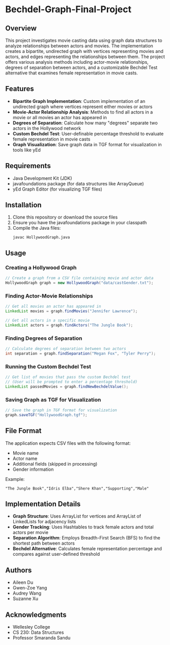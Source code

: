 # Bechdel-Graph-Final-Project

## Overview
This project investigates movie casting data using graph data structures to analyze relationships between actors and movies. The implementation creates a bipartite, undirected graph with vertices representing movies and actors, and edges representing the relationships between them. The project offers various analysis methods including actor-movie relationships, degrees of separation between actors, and a customizable Bechdel Test alternative that examines female representation in movie casts.

## Features
- **Bipartite Graph Implementation**: Custom implementation of an undirected graph where vertices represent either movies or actors
- **Movie-Actor Relationship Analysis**: Methods to find all actors in a movie or all movies an actor has appeared in
- **Degrees of Separation**: Calculate how many "degrees" separate two actors in the Hollywood network
- **Custom Bechdel Test**: User-definable percentage threshold to evaluate female representation in movie casts
- **Graph Visualization**: Save graph data in TGF format for visualization in tools like yEd

## Requirements
- Java Development Kit (JDK)
- javafoundations package (for data structures like ArrayQueue)
- yEd Graph Editor (for visualizing TGF files)

## Installation
1. Clone this repository or download the source files
2. Ensure you have the javafoundations package in your classpath
3. Compile the Java files:
   ```
   javac HollywoodGraph.java
   ```

## Usage

### Creating a Hollywood Graph
```java
// Create a graph from a CSV file containing movie and actor data
HollywoodGraph graph = new HollywoodGraph("data/castGender.txt");
```

### Finding Actor-Movie Relationships
```java
// Get all movies an actor has appeared in
LinkedList movies = graph.findMovies("Jennifer Lawrence");

// Get all actors in a specific movie
LinkedList actors = graph.findActors("The Jungle Book");
```

### Finding Degrees of Separation
```java
// Calculate degrees of separation between two actors
int separation = graph.findSeparation("Megan Fox", "Tyler Perry");
```

### Running the Custom Bechdel Test
```java
// Get list of movies that pass the custom Bechdel test
// (User will be prompted to enter a percentage threshold)
LinkedList passedMovies = graph.findNewBechdelValue();
```

### Saving Graph as TGF for Visualization
```java
// Save the graph in TGF format for visualization
graph.saveTGF("HollywoodGraph.tgf");
```

## File Format
The application expects CSV files with the following format:
- Movie name
- Actor name
- Additional fields (skipped in processing)
- Gender information

Example:
```
"The Jungle Book","Idris Elba","Shere Khan","Supporting","Male"
```

## Implementation Details
- **Graph Structure**: Uses ArrayList for vertices and ArrayList of LinkedLists for adjacency lists
- **Gender Tracking**: Uses Hashtables to track female actors and total actors per movie
- **Separation Algorithm**: Employs Breadth-First Search (BFS) to find the shortest path between actors
- **Bechdel Alternative**: Calculates female representation percentage and compares against user-defined threshold

## Authors
- Aileen Du
- Gwen-Zoe Yang
- Audrey Wang
- Suzanne Xu

## Acknowledgments
- Wellesley College
- CS 230: Data Structures
- Professor Smaranda Sandu
